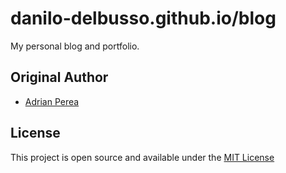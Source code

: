 # danilo-delbusso.github.io/blog

My personal blog and portfolio.

## Original Author
+ [Adrian Perea](https://www.adrianperea.dev)

## License
This project is open source and available under the [MIT License](LICENSE)
